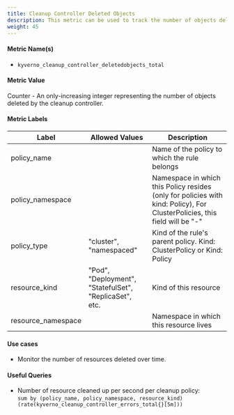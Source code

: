 ```yaml
---
title: Cleanup Controller Deleted Objects
description: This metric can be used to track the number of objects deleted by the cleanup controller.
weight: 45
---
```


#### Metric Name(s)

* `kyverno_cleanup_controller_deletedobjects_total`

#### Metric Value

Counter - An only-increasing integer representing the number of objects deleted by the cleanup controller.

#### Metric Labels

| Label | Allowed Values | Description |
| --- | --- | --- |
| policy\_name | | Name of the policy to which the rule belongs |
| policy\_namespace | | Namespace in which this Policy resides (only for policies with kind: Policy), For ClusterPolicies, this field will be "-" |
| policy\_type | "cluster", "namespaced" | Kind of the rule's parent policy. Kind: ClusterPolicy or Kind: Policy |
| resource\_kind | "Pod", "Deployment", "StatefulSet", "ReplicaSet", etc. | Kind of this resource |
| resource\_namespace | | Namespace in which this resource lives |

#### Use cases

* Monitor the number of resources deleted over time.

#### Useful Queries

* Number of resource cleaned up per second per cleanup policy:<br> 
`sum by (policy_name, policy_namespace, resource_kind) (rate(kyverno_cleanup_controller_errors_total{}[5m]))`

